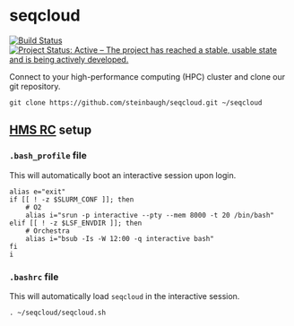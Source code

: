 # seqcloud

[![Build Status](https://travis-ci.org/steinbaugh/seqcloud.svg?branch=master)](https://travis-ci.org/steinbaugh/seqcloud)
[![Project Status: Active – The project has reached a stable, usable state and is being actively developed.](http://www.repostatus.org/badges/latest/active.svg)](http://www.repostatus.org/#active)

Connect to your high-performance computing (HPC) cluster and clone our git repository.

```{bash}
git clone https://github.com/steinbaugh/seqcloud.git ~/seqcloud
```


## [HMS RC](https://rc.hms.harvard.edu) setup

### `.bash_profile` file

This will automatically boot an interactive session upon login.

```{bash}
alias e="exit"
if [[ ! -z $SLURM_CONF ]]; then
    # O2
    alias i="srun -p interactive --pty --mem 8000 -t 20 /bin/bash"
elif [[ ! -z $LSF_ENVDIR ]]; then
    # Orchestra
    alias i="bsub -Is -W 12:00 -q interactive bash"
fi
i
```

### `.bashrc` file

This will automatically load `seqcloud` in the interactive session.

```{bash}
. ~/seqcloud/seqcloud.sh
```
